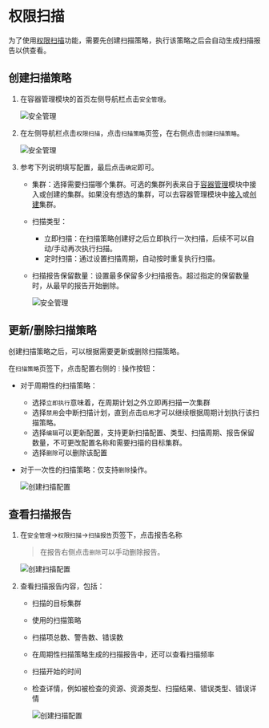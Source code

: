 # 权限扫描

为了使用[权限扫描](index.md)功能，需要先创建扫描策略，执行该策略之后会自动生成扫描报告以供查看。

## 创建扫描策略

1. 在容器管理模块的首页左侧导航栏点击`安全管理`。

    ![安全管理](https://docs.daocloud.io/daocloud-docs-images/docs/zh/docs/kpanda/user-guide/images/security01.png)

2. 在左侧导航栏点击`权限扫描`，点击`扫描策略`页签，在右侧点击`创建扫描策略`。

    ![安全管理](https://docs.daocloud.io/daocloud-docs-images/docs/zh/docs/kpanda/user-guide/images/security11.png)

3. 参考下列说明填写配置，最后点击`确定`即可。

    - 集群：选择需要扫描哪个集群。可选的集群列表来自于[容器管理](../../intro/index.md)模块中接入或创建的集群。如果没有想选的集群，可以去容器管理模块中[接入](../clusters/integrate-cluster.md)或[创建](../clusters/create-cluster.md)集群。
    - 扫描类型：

        - 立即扫描：在扫描策略创建好之后立即执行一次扫描，后续不可以自动/手动再次执行扫描。
        - 定时扫描：通过设置扫描周期，自动按时重复执行扫描。

    - 扫描报告保留数量：设置最多保留多少扫描报告。超过指定的保留数量时，从最早的报告开始删除。

        ![安全管理](https://docs.daocloud.io/daocloud-docs-images/docs/zh/docs/kpanda/user-guide/images/security12.png)

## 更新/删除扫描策略

创建扫描策略之后，可以根据需要更新或删除扫描策略。

在`扫描策略`页签下，点击配置右侧的 `ⵗ` 操作按钮：

- 对于周期性的扫描策略：

    - 选择`立即执行`意味着，在周期计划之外立即再扫描一次集群
    - 选择`禁用`会中断扫描计划，直到点击`启用`才可以继续根据周期计划执行该扫描策略。
    - 选择`编辑`可以更新配置，支持更新扫描配置、类型、扫描周期、报告保留数量，不可更改配置名称和需要扫描的目标集群。
    - 选择`删除`可以删除该配置

- 对于一次性的扫描策略：仅支持`删除`操作。

    ![创建扫描配置](https://docs.daocloud.io/daocloud-docs-images/docs/zh/docs/kpanda/user-guide/images/security13.png)

## 查看扫描报告

1. 在`安全管理`->`权限扫描`->`扫描报告`页签下，点击报告名称

    > 在报告右侧点击`删除`可以手动删除报告。

    ![创建扫描配置](https://docs.daocloud.io/daocloud-docs-images/docs/zh/docs/kpanda/user-guide/images/security14.png)

2. 查看扫描报告内容，包括：

    - 扫描的目标集群
    - 使用的扫描策略
    - 扫描项总数、警告数、错误数
    - 在周期性扫描策略生成的扫描报告中，还可以查看扫描频率
    - 扫描开始的时间
    - 检查详情，例如被检查的资源、资源类型、扫描结果、错误类型、错误详情

        ![创建扫描配置](https://docs.daocloud.io/daocloud-docs-images/docs/zh/docs/kpanda/user-guide/images/security15.png)